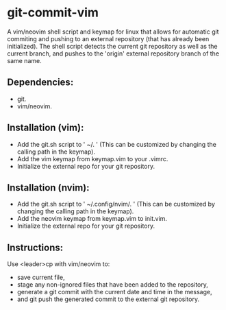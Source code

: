 # git-commit-vim
A vim/neovim shell script and keymap for linux that allows for automatic git commiting and pushing to an external repository (that has already been initialized).
The shell script detects the current git repository as well as the current branch, and pushes to the 'origin' external repository branch of the same name.

## Dependencies:
- git.
- vim/neovim.

## Installation (vim):
- Add the git.sh script to ' ~/. ' (This can be customized by changing the calling path in the keymap).
- Add the vim keymap from keymap.vim to your .vimrc.
- Initialize the external repo for your git repository.

## Installation (nvim):
- Add the git.sh script to ' ~/.config/nvim/. ' (This can be customized by changing the calling path in the keymap).
- Add the neovim keymap from keymap.vim to init.vim.
- Initialize the external repo for your git repository.

## Instructions:
Use \<leader\>cp with vim/neovim to:
- save current file,
- stage any non-ignored files that have been added to the repository,
- generate a git commit with the current date and time in the message,
- and git push the generated commit to the external git repository.

